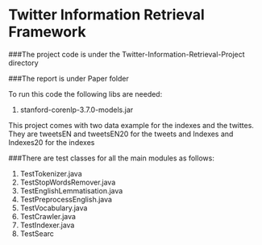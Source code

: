 # Twitter Information Retrieval Framework

###The project code is under the Twitter-Information-Retrieval-Project directory

###The report is under Paper folder

To run this code the following libs are needed:
1. stanford-corenlp-3.7.0-models.jar

This project comes with two data example for the indexes and the twittes. They are tweetsEN and tweetsEN20 for the tweets and Indexes and Indexes20 for the indexes

###There are test classes for all the main modules as follows:
1. TestTokenizer.java
2. TestStopWordsRemover.java
3. TestEnglishLemmatisation.java
4. TestPreprocessEnglish.java
5. TestVocabulary.java
6. TestCrawler.java
7. TestIndexer.java
8. TestSearc